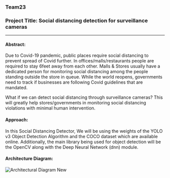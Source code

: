 ### Team23

### Project Title: Social distancing detection for surveillance cameras
---

#### Abstract: 
Due to Covid-19 pandemic, public places require social distancing to prevent spread of Covid further. In offices/malls/restaurants people are required to stay 6feet away from each other. Malls & Stores usually have a dedicated person for monitoring social distancing among the people standing outside the store in queue. While the world reopens, governments need to track if businesses are following Covid guidelines that are mandated.

What if we can detect social distancing through surveillance cameras? This will greatly help stores/governments in monitoring social distancing violations with minimal human intervention.


#### Approach:
In this Social Distancing Detector, We will be using the weights of the YOLO v3 Object Detection Algorithm and the COCO dataset which are available online. Additionally, the main library being used for object detection will be the OpenCV along with the Deep Neural Network (dnn) module.


#### Architecture Diagram:
![Architectural Diagram New](https://user-images.githubusercontent.com/11073524/117789502-43f67680-b1fd-11eb-8d94-938d56d78f96.png)

